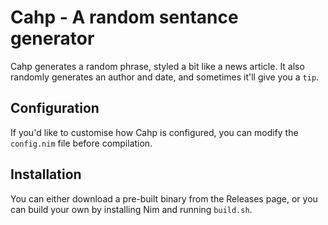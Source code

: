 # Cahp - A random sentance generator

Cahp generates a random phrase, styled a bit like a news article. It also randomly generates an author and date, and sometimes it'll give you a `tip`.

## Configuration

If you'd like to customise how Cahp is configured, you can modify the `config.nim` file before compilation.

## Installation

You can either download a pre-built binary from the Releases page, or you can build your own by installing Nim and running `build.sh`.
